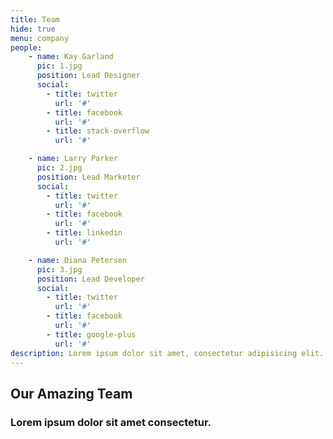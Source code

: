 ```yaml
---
title: Team
hide: true
menu: company
people:
    - name: Kay Garland
      pic: 1.jpg
      position: Lead Designer
      social:
        - title: twitter
          url: '#'
        - title: facebook
          url: '#'
        - title: stack-overflow
          url: '#'

    - name: Larry Parker
      pic: 2.jpg
      position: Lead Marketer
      social:
        - title: twitter
          url: '#'
        - title: facebook
          url: '#'
        - title: linkedin
          url: '#'

    - name: Diana Petersen
      pic: 3.jpg
      position: Lead Developer
      social:
        - title: twitter
          url: '#'
        - title: facebook
          url: '#'
        - title: google-plus
          url: '#' 
description: Lorem ipsum dolor sit amet, consectetur adipisicing elit. Aut eaque, laboriosam veritatis, quos non quis ad perspiciatis, totam corporis ea, alias ut unde.          
---
```


## Our Amazing Team
### Lorem ipsum dolor sit amet consectetur.
